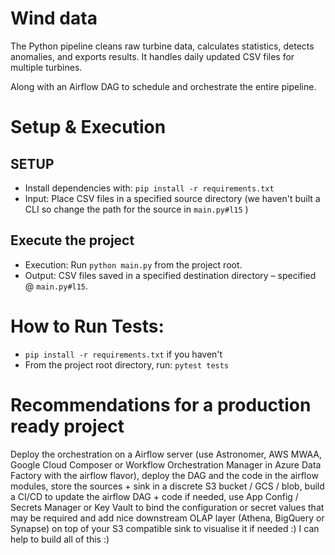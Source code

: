 # Wind data

The Python pipeline cleans raw turbine data, calculates statistics, detects anomalies, and exports results. It handles daily updated CSV files for multiple turbines.

Along with an Airflow DAG to schedule and orchestrate the entire pipeline.

# Setup & Execution

## SETUP

* Install dependencies with: `pip install -r requirements.txt`
* Input: Place CSV files in a specified source directory (we haven't built a CLI so change the path for the source in `main.py#l15` )

## Execute the project

* Execution: Run `python main.py` from the project root.
* Output: CSV files saved in a specified destination directory – specified @ `main.py#l15`.

# How to Run Tests:
* `pip install -r requirements.txt` if you haven't
* From the project root directory, run: `pytest tests`

# Recommendations for a production ready project

Deploy the orchestration on a Airflow server (use Astronomer, AWS MWAA, Google Cloud Composer or Workflow Orchestration Manager in Azure Data Factory with the airflow flavor), deploy the DAG and the code in the airflow modules, store the sources + sink in a discrete S3 bucket / GCS / blob, build a CI/CD to update the airflow DAG + code if needed, use App Config / Secrets Manager or Key Vault to bind the configuration or secret values that may be required and add nice downstream OLAP layer (Athena, BigQuery or Synapse) on top of your S3 compatible sink to visualise it if needed :) I can help to build all of this :)


